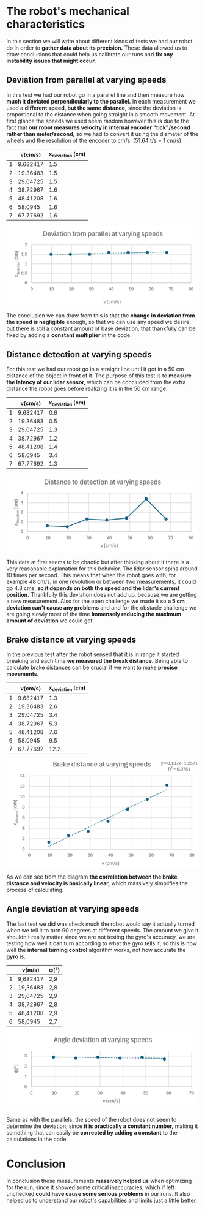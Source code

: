 # The robot's mechanical characteristics

In this section we will write about different kinds of tests we had our robot do in order to **gather data about its precision.** These data allowed us to draw conclusions that could help us calibrate our runs and **fix any instability issues that might occur.**

## Deviation from parallel at varying speeds

In this test we had our robot go in a parallel line and then measure how **much it deviated perpendicularly to the parallel.**
In each measurement we used a **different speed, but the same distance,** since the deviation is proportional to the distance when going straight in a smooth movement. At first glance the speeds we used seem random however this is due to the fact that **our robot measures velocity in internal encoder "tick"/second rather than meter/second,** so we had to convert it using the diameter of the wheels and the resolution of the encoder to cm/s. (51.64 t/s = 1 cm/s)


|   | v(cm/s)   | x<sub>deviation </sub>(cm)|
| - | --------- | ------------------------- |
| 1 | 9.682417  | 1.5                       |
| 2 | 19.36483  | 1.5                       |
| 3 | 29.04725  | 1.5                       |
| 4 | 38.72967  | 1.6                       |
| 5 | 48.41208  | 1.6                       |
| 6 | 58.0945   | 1.6                       |
| 7 | 67.77692  | 1.6                       |

![parallel](parallel.webp)

The conclusion we can draw from this is that the **change in deviation from the speed is negligible** enough, so that we can use any speed we desire, but there is still a constant amount of base deviation, that thankfully can be fixed by adding a **constant multiplier** in the code.

## Distance detection at varying speeds

For this test we had our robot go in a straight line until it got in a 50 cm distance of the object in front of it. The purpose of this test is to **measure the latency of our lidar sensor,** which can be concluded from the extra distance the robot goes before realizing it is in the 50 cm range.

|   | v(cm/s)   | x<sub>deviation </sub>(cm)|
| - | --------- | ------------------------- |
| 1 | 9.682417  | 0.6                       |
| 2 | 19.36483  | 0.5                       |
| 3 | 29.04725  | 1.3                       |
| 4 | 38.72967  | 1.2                       |
| 5 | 48.41208  | 1.4                       |
| 6 | 58.0945   | 3.4                       |
| 7 | 67.77692  | 1.3                       |

![distance](distance.webp)

This data at first seems to be chaotic but after thinking about it there is a very reasonable explanation for this behavior. The lidar sensor spins around 10 times per second. This means that when the robot goes with, for example 48 cm/s, in one revolution or between two measurements, it could go 4.8 cms, **so it depends on both the speed and the lidar's current position.** Thankfully this deviation does not add up, because we are getting a new measurement. Also for the open challenge we made it so **a 5 cm deviation can't cause any problems** and and for the obstacle challenge we are going slowly most of the time **immensely reducing the maximum amount of deviation** we could get.

## Brake distance at varying speeds

In the previous test after the robot sensed that it is in range it started breaking and each time **we measured the break distance.** Being able to calculate brake distances can be crucial if we want to make **precise movements.** 

|   | v(cm/s)   | x<sub>deviation </sub>(cm)|
| - | --------- | ------------------------- |
| 1 | 9.682417  | 1.3                       |
| 2 | 19.36483  | 2.6                       |
| 3 | 29.04725  | 3.4                       |
| 4 | 38.72967  | 5.3                       |
| 5 | 48.41208  | 7.6                       |
| 6 | 58.0945   | 9.5                       |
| 7 | 67.77692  | 12.2                      |

![distance](break.webp)

As we can see from the diagram **the correlation between the brake distance and velocity is basically linear,** which massively simplifies the process of calculating.

## Angle deviation at varying speeds

The last test we did was check much the robot would say it actually turned when we tell it to turn 90 degrees at different speeds. The amount we give it shouldn't really matter since we are not testing the gyro's accuracy, we are testing how well it can turn according to what the gyro tells it, so this is how well the **internal turning control** algorithm works, not how accurate the **gyro** is.

|   | v(m/s)   | φ(°) |
| - | -------- | ---- |
| 1 | 9,682417 | 2,9  |
| 2 | 19,36483 | 2,8  |
| 3 | 29,04725 | 2,9  |
| 4 | 38,72967 | 2,8  |
| 5 | 48,41208 | 2,9  |
| 6 | 58,0945  | 2,7  |

![parallel](angle.webp)

Same as with the parallels, the speed of the robot does not seem to determine the deviation, since **it is practically a constant number,** making it something that can easily be **corrected by adding a constant** to the calculations in the code.

# Conclusion

In conclusion these measurements **massively helped us** when optimizing for the run, since it showed some critical inaccuracies, which if left unchecked **could have cause some serious problems** in our runs. It also helped us to understand our robot's capabilities and limits just a little better.